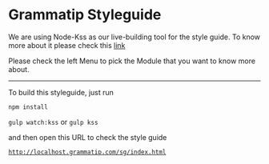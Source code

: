 # Grammatip Styleguide

We are using Node-Kss as our live-building tool for the style guide. To know more about it please check this <a href="https://github.com/kss-node/kss-node">link</a>

Please check the left Menu to pick the Module that you want to know more about.

---

To build this styleguide, just run

<code>npm install</code>

<code>gulp watch:kss</code> or <code>gulp kss</code>

and then open this URL to check the style guide

<code>http://localhost.grammatip.com/sg/index.html</code>
